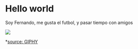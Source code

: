 # Hello world

Soy Fernando, me gusta el futbol, y pasar tiempo con amigos

![](https://i.giphy.com/media/v1.Y2lkPTc5MGI3NjExdGI5ZWd5bzVnaDRvZ2txcWtocWxtbHpnZmVqOHY0d3prdTRiNTRvdyZlcD12MV9pbnRlcm5hbF9naWZfYnlfaWQmY3Q9Zw/5Y8qiuTz3c2ysjJI8l/giphy.gif)

*[source: GIPHY](https://i.giphy.com/media/v1.Y2lkPTc5MGI3NjExdGI5ZWd5bzVnaDRvZ2txcWtocWxtbHpnZmVqOHY0d3prdTRiNTRvdyZlcD12MV9pbnRlcm5hbF9naWZfYnlfaWQmY3Q9Zw/5Y8qiuTz3c2ysjJI8l/giphy.gif)
